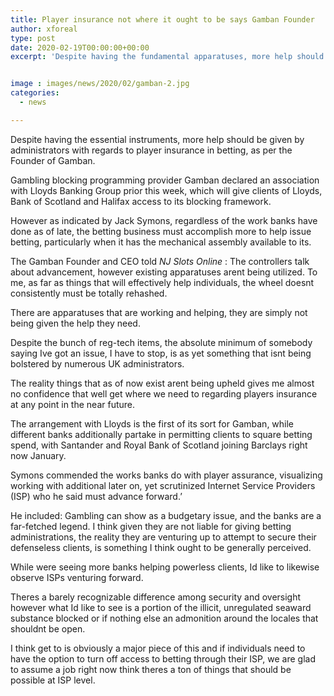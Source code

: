 ```yaml
---
title: Player insurance not where it ought to be says Gamban Founder
author: xforeal 
type: post
date: 2020-02-19T00:00:00+00:00
excerpt: 'Despite having the fundamental apparatuses, more help should be given by administrators with regards to player insurance in betting, as indicated by the Founder of Gamban '


image : images/news/2020/02/gamban-2.jpg
categories:
  - news

---
```

Despite having the essential instruments, more help should be given by administrators with regards to player insurance in betting, as per the Founder of Gamban. 

Gambling blocking programming provider Gamban declared an association with Lloyds Banking Group prior this week, which will give clients of Lloyds, Bank of Scotland and Halifax access to its blocking framework. 

However as indicated by Jack Symons, regardless of the work banks have done as of late, the betting business must accomplish more to help issue betting, particularly when it has the mechanical assembly available to its. 

The Gamban Founder and CEO told _NJ Slots Online_ : The controllers talk about advancement, however existing apparatuses arent being utilized. To me, as far as things that will effectively help individuals, the wheel doesnt consistently must be totally rehashed. 

There are apparatuses that are working and helping, they are simply not being given the help they need. 

Despite the bunch of reg-tech items, the absolute minimum of somebody saying Ive got an issue, I have to stop, is as yet something that isnt being bolstered by numerous UK administrators. 

The reality things that as of now exist arent being upheld gives me almost no confidence that well get where we need to regarding players insurance at any point in the near future. 

The arrangement with Lloyds is the first of its sort for Gamban, while different banks additionally partake in permitting clients to square betting spend, with Santander and Royal Bank of Scotland joining Barclays right now January. 

Symons commended the works banks do with player assurance, visualizing working with additional later on, yet scrutinized Internet Service Providers (ISP) who he said must advance forward.&#8217; 

He included: Gambling can show as a budgetary issue, and the banks are a far-fetched legend. I think given they are not liable for giving betting administrations, the reality they are venturing up to attempt to secure their defenseless clients, is something I think ought to be generally perceived. 

While were seeing more banks helping powerless clients, Id like to likewise observe ISPs venturing forward. 

Theres a barely recognizable difference among security and oversight however what Id like to see is a portion of the illicit, unregulated seaward substance blocked or if nothing else an admonition around the locales that shouldnt be open. 

I think get to is obviously a major piece of this and if individuals need to have the option to turn off access to betting through their ISP, we are glad to assume a job right now think theres a ton of things that should be possible at ISP level.